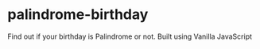 # palindrome-birthday
Find out if your birthday is Palindrome or not. Built using Vanilla JavaScript
